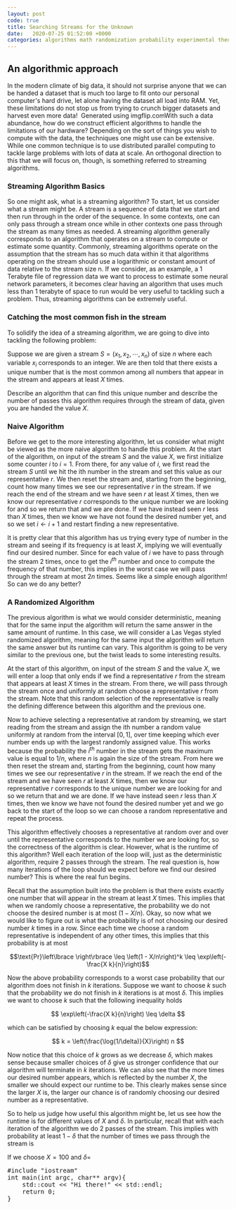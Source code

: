 ```yaml
---
layout: post
code: true
title: Searching Streams for the Unknown
date:   2020-07-25 01:52:00 +0000
categories: algorithms math randomization probability experimental theory
---
```


## An algorithmic approach

In the modern climate of big data, it should not surprise anyone that we can be handed a dataset that is much too large to fit onto our personal computer's hard drive, let alone having the dataset all load into RAM. Yet, these limitations do not stop us from trying to crunch bigger datasets and harvest even more data! 
Generated using imgflip.comWith such a data abundance, how do we construct efficient algorithms to handle the limitations of our hardware? Depending on the sort of things you wish to compute with the data, the techniques one might use can be extensive. While one common technique is to use distributed parallel computing to tackle large problems with lots of data at scale. An orthogonal direction to this that we will focus on, though, is something referred to streaming algorithms. 

### Streaming Algorithm Basics
So one might ask, what is a streaming algorithm? To start, let us consider what a stream might be. A stream is a sequence of data that we start and then run through in the order of the sequence. In some contexts, one can only pass through a stream once while in other contexts one pass through the stream as many times as needed. A streaming algorithm generally corresponds to an algorithm that operates on a stream to compute or estimate some quantity. Commonly, streaming algorithms operate on the assumption that the stream has so much data within it that algorithms operating on the stream should use a logarithmic or constant amount of data relative to the stream size n. If we consider, as an example, a 1 Terabyte file of regression data we want to process to estimate some neural network parameters, it becomes clear having an algorithm that uses much less than 1 terabyte of space to run would be very useful to tackling such a problem. Thus, streaming algorithms can be extremely useful.


### Catching the most common fish in the stream

To solidify the idea of a streaming algorithm, we are going to dive into tackling the following problem:

Suppose we are given a stream $S = (x_1, x_2, \cdots, x_n)$ of size $n$ where each variable $x_i$ corresponds to an integer. We are then told that there exists a unique number that is the most common among all numbers that appear in the stream and appears at least $X$ times.

Describe an algorithm that can find this unique number and describe the number of passes this algorithm requires through the stream of data, given you are handed the value $X$.

### Naive Algorithm
Before we get to the more interesting algorithm, let us consider what might be viewed as the more naive algorithm to handle this problem. At the start of the algorithm, on input of the stream $S$ and the value $X$, we first initialize some counter $i$ to $i = 1$. From there, for any value of $i$, we first read the stream $S$ until we hit the ith number in the stream and set this value as our representative $r$. We then reset the stream and, starting from the beginning, count how many times we see our representative $r$ in the stream. If we reach the end of the stream and we have seen $r$ at least $X$ times, then we know our representative $r$ corresponds to the unique number we are looking for and so we return that and we are done. If we have instead seen $r$ less than $X$ times, then we know we have not found the desired number yet, and so we set $i \leftarrow i + 1$ and restart finding a new representative.

It is pretty clear that this algorithm has us trying every type of number in the stream and seeing if its frequency is at least $X$, implying we will eventually find our desired number. Since for each value of $i$ we have to pass through the stream $2$ times, once to get the $i^{th}$ number and once to compute the frequency of that number, this implies in the worst case we will pass through the stream at most $2n$ times. Seems like a simple enough algorithm! So can we do any better?

### A Randomized Algorithm
The previous algorithm is what we would consider deterministic, meaning that for the same input the algorithm will return the same answer in the same amount of runtime. In this case, we will consider a Las Vegas styled randomized algorithm, meaning for the same input the algorithm will return the same answer but its runtime can vary. This algorithm is going to be very similar to the previous one, but the twist leads to some interesting results.

At the start of this algorithm, on input of the stream $S$ and the value $X$, we will enter a loop that only ends if we find a representative $r$ from the stream that appears at least $X$ times in the stream. From there, we will pass through the stream once and uniformly at random choose a representative $r$ from the stream. Note that this random selection of the representative is really the defining difference between this algorithm and the previous one.

Now to achieve selecting a representative at random by streaming, we start reading from the stream and assign the ith number a random value uniformly at random from the interval $[0,1]$, over time keeping which ever number ends up with the largest randomly assigned value. This works because the probability the $i^{th}$ number in the stream gets the maximum value is equal to $1/n$, where $n$ is again the size of the stream. From here we then reset the stream and, starting from the beginning, count how many times we see our representative $r$ in the stream. If we reach the end of the stream and we have seen $r$ at least $X$ times, then we know our representative $r$ corresponds to the unique number we are looking for and so we return that and we are done. If we have instead seen $r$ less than $X$ times, then we know we have not found the desired number yet and we go back to the start of the loop so we can choose a random representative and repeat the process.

This algorithm effectively chooses a representative at random over and over until the representative corresponds to the number we are looking for, so the correctness of the algorithm is clear. However, what is the runtime of this algorithm? Well each iteration of the loop will, just as the deterministic algorithm, require $2$ passes through the stream. The real question is, how many iterations of the loop should we expect before we find our desired number? This is where the real fun begins.

Recall that the assumption built into the problem is that there exists exactly one number that will appear in the stream at least $X$ times. This implies that when we randomly choose a representative, the probability we do not choose the desired number is at most $(1-X/n)$. Okay, so now what we would like to figure out is what the probability is of not choosing our desired number $k$ times in a row. Since each time we choose a random representative is independent of any other times, this implies that this probability is at most

$$\text{Pr}\left\lbrace \right\rbrace \leq \left(1 - X/n\right)^k \leq \exp\left(-\frac{X k}{n}\right)$$

Now the above probability corresponds to a worst case probability that our algorithm does not finish in $k$ iterations. Suppose we want to choose $k$ such that the probability we do not finish in $k$ iterations is at most $\delta$. This implies we want to choose $k$ such that the following inequality holds

$$ \exp\left(-\frac{X k}{n}\right) \leq \delta $$

which can be satisfied by choosing $k$ equal the below expression:

$$ k = \left(\frac{\log(1/\delta)}{X}\right) n $$


Now notice that this choice of $k$ grows as we decrease $\delta$, which makes sense because smaller choices of $\delta$ give us stronger confidence that our algorithm will terminate in $k$ iterations. We can also see that the more times our desired number appears, which is reflected by the number $X$, the smaller we should expect our runtime to be. This clearly makes sense since the larger $X$ is, the larger our chance is of randomly choosing our desired number as a representative. 

So to help us judge how useful this algorithm might be, let us see how the runtime is for different values of $X$ and $\delta$. In particular, recall that with each iteration of the algorithm we do $2$ passes of the stream. This implies with probability at least $1-\delta$ that the number of times we pass through the stream is


If we choose $X = 100$ and $\delta =$

<pre data-enlighter-language="cpp">
#include "iostream"
int main(int argc, char** argv){
	std::cout << "Hi there!" << std::endl;
	return 0;
}
</pre>